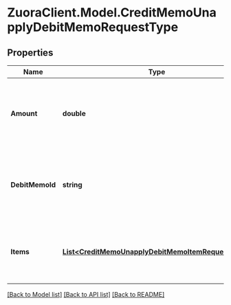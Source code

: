 # ZuoraClient.Model.CreditMemoUnapplyDebitMemoRequestType

## Properties

Name | Type | Description | Notes
------------ | ------------- | ------------- | -------------
**Amount** | **double** | The credit memo amount to be unapplied from the debit memo.  | 
**DebitMemoId** | **string** | The unique ID of the debit memo that the credit memo is unapplied from.  | 
**Items** | [**List&lt;CreditMemoUnapplyDebitMemoItemRequestType&gt;**](CreditMemoUnapplyDebitMemoItemRequestType.md) | Container for items. The maximum number of items is 1,000.  | [optional] 

[[Back to Model list]](../README.md#documentation-for-models) [[Back to API list]](../README.md#documentation-for-api-endpoints) [[Back to README]](../README.md)

